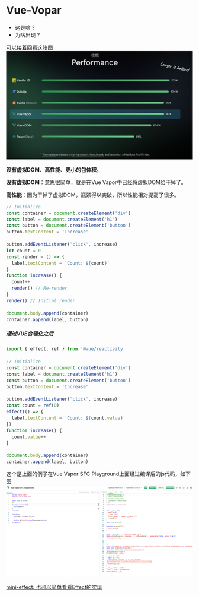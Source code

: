 # Vue-Vopar

- 这是啥？
- 为啥出现？

可以接着回看这张图
![per](../assets/performance.png)



**没有虚拟DOM**、**高性能**、**更小的包体积**。

**没有虚拟DOM**：意思很简单，就是在Vue Vapor中已经将虚拟DOM给干掉了。

**高性能**：因为干掉了虚拟DOM，瓶颈得以突破，所以性能相对提高了很多。


```js
// Initialize
const container = document.createElement('div')
const label = document.createElement('h1')
const button = document.createElement('button')
button.textContent = 'Increase'

button.addEventListener('click', increase)
let count = 0
const render = () => {
  label.textContent = `Count: ${count}`
}
function increase() {
  count++
  render() // Re-render
}
render() // Initial render

document.body.append(container)
container.append(label, button)

```


##### 通过VUE合理化之后

```js
import { effect, ref } from '@vue/reactivity'

// Initialize
const container = document.createElement('div')
const label = document.createElement('h1')
const button = document.createElement('button')
button.textContent = 'Increase'

button.addEventListener('click', increase)
const count = ref(0)
effect(() => {
  label.textContent = `Count: ${count.value}`
})
function increase() {
  count.value++
}

document.body.append(container)
container.append(label, button)


```
这个是上面的例子在Vue Vapor SFC Playground上面经过编译后的js代码，如下图：
![](../assets/sfc-playground.png)



[mini-effect: 也可以简单看看Effect的实现](./mini-effect.html)